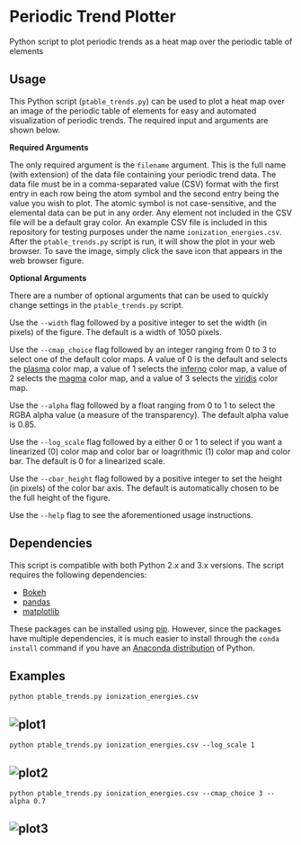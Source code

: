 # Periodic Trend Plotter
Python script to plot periodic trends as a heat map over the periodic table of elements

Usage
-----
This Python script (`ptable_trends.py`) can be used to plot a heat map over an image of the periodic table of elements for easy and automated visualization of periodic trends. The required input and arguments are shown below.

**Required Arguments**

The only required argument is the `filename` argument. This is the full name (with extension) of the data file containing your periodic trend data. The data file must be in a comma-separated value (CSV) format with the first entry in each row being the atom symbol and the second entry being the value you wish to plot. The atomic symbol is not case-sensitive, and the elemental data can be put in any order. Any element not included in the CSV file will be a default gray color. An example CSV file is included in this repository for testing purposes under the name `ionization_energies.csv`. After the `ptable_trends.py` script is run, it will show the plot in your web browser. To save the image, simply click the save icon that appears in the web browser figure.

**Optional Arguments**

There are a number of optional arguments that can be used to quickly change settings in the `ptable_trends.py` script. 

Use the `--width` flag followed by a positive integer to set the width (in pixels) of the figure. The default is a width of 1050 pixels. 

Use the `--cmap_choice` flag followed by an integer ranging from 0 to 3 to select one of the default color maps. A value of 0 is the default and selects the [plasma](https://bids.github.io/colormap/images/screenshots/option_c.png) color map, a value of 1 selects the [inferno](https://bids.github.io/colormap/images/screenshots/option_b.png) color map, a value of 2 selects the [magma](https://bids.github.io/colormap/images/screenshots/option_a.png) color map, and a value of 3 selects the [viridis](https://bids.github.io/colormap/images/screenshots/option_d.png) color map. 

Use the `--alpha` flag followed by a float ranging from 0 to 1 to select the RGBA alpha value (a measure of the transparency). The default alpha value is 0.85.

Use the `--log_scale` flag followed by a either 0 or 1 to select if you want a linearized (0) color map and color bar or loagrithmic (1) color map and color bar. The default is 0 for a linearized scale.

Use the `--cbar_height` flag followed by a positive integer to set the height (in pixels) of the color bar axis. The default is automatically chosen to be the full height of the figure.

Use the `--help` flag to see the aforementioned usage instructions.

Dependencies
-----

This script is compatible with both Python 2.x and 3.x versions. The script requires the following dependencies:
* [Bokeh](http://bokeh.pydata.org/en/latest/)
* [pandas](http://pandas.pydata.org/)
* [matplotlib](http://matplotlib.org/)

These packages can be installed using [pip](https://pip.pypa.io/en/stable/). However, since the packages have multiple dependencies, it is much easier to install through the `conda install` command if you have an [Anaconda distribution](https://www.continuum.io/downloads) of Python. 

Examples
-----

`python ptable_trends.py ionization_energies.csv`

![plot1](http://i.imgur.com/Uxb8V0p.png)
---

`python ptable_trends.py ionization_energies.csv --log_scale 1`

![plot2](https://i.imgur.com/jT2Msqd.png)
---

`python ptable_trends.py ionization_energies.csv --cmap_choice 3 --alpha 0.7`

![plot3](https://i.imgur.com/nrUsg3v.png)
---
